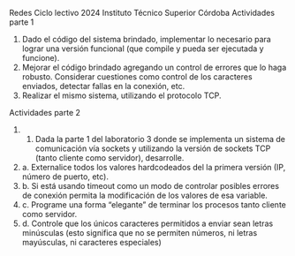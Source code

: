 Redes Ciclo lectivo 2024 Instituto Técnico Superior Córdoba
Actividades parte 1
1. Dado el código del sistema brindado, implementar lo necesario para lograr una
versión funcional (que compile y pueda ser ejecutada y funcione).
2. Mejorar el código brindado agregando un control de errores que lo haga robusto.
Considerar cuestiones como control de los caracteres enviados, detectar fallas en la
conexión, etc.
3. Realizar el mismo sistema, utilizando el protocolo TCP.

Actividades parte 2
1. 1. Dada la parte 1 del laboratorio 3 donde se implementa un sistema de
comunicación vía sockets y utilizando la versión de sockets TCP (tanto cliente como
servidor), desarrolle.
2. a. Externalice todos los valores hardcodeados del la primera versión (IP, número de
puerto, etc).
3. b. Si está usando timeout como un modo de controlar posibles errores de conexión
permita la modificación de los valores de esa variable.
4. c. Programe una forma “elegante” de terminar los procesos tanto cliente como
servidor.
5. d. Controle que los únicos caracteres permitidos a enviar sean letras minúsculas
(esto significa que no se permiten números, ni letras mayúsculas, ni caracteres
especiales)